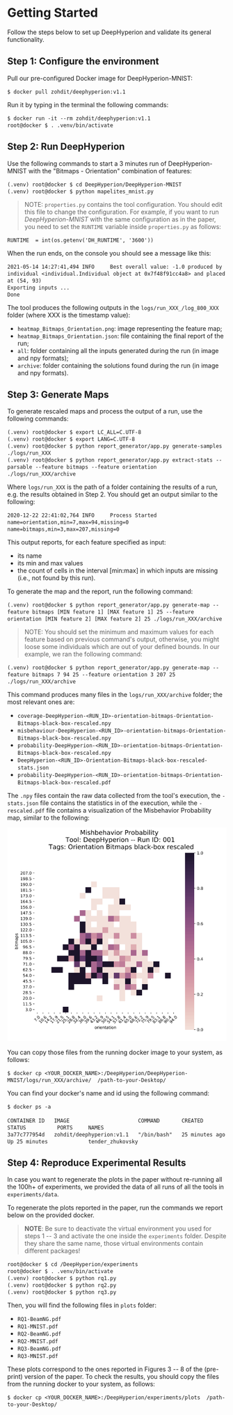 # Getting Started #

Follow the steps below to set up DeepHyperion and validate its general functionality.


## Step 1: Configure the environment  ##

Pull our pre-configured Docker image for DeepHyperion-MNIST:

``` 
$ docker pull zohdit/deephyperion:v1.1
```

Run it by typing in the terminal the following commands:

```
$ docker run -it --rm zohdit/deephyperion:v1.1
root@docker $ . .venv/bin/activate
```

## Step 2: Run DeepHyperion ##
Use the following commands to start a 3 minutes run of DeepHyperion-MNIST with the "Bitmaps - Orientation" combination of features:

```
(.venv) root@docker $ cd DeepHyperion/DeepHyperion-MNIST
(.venv) root@docker $ python mapelites_mnist.py
```

> NOTE: `properties.py` contains the tool configuration. You should edit this file to change the configuration. For example, if you want to run <i>DeepHyperion-MNIST</i> with the same configuration as in the paper, you need to set the `RUNTIME` variable inside `properties.py` as follows:

```
RUNTIME  = int(os.getenv('DH_RUNTIME', '3600'))
```

When the run ends, on the console you should see a message like this:

```
2021-05-14 14:27:41,494 INFO     Best overall value: -1.0 produced by individual <individual.Individual object at 0x7f48f91cc4a8> and placed at (54, 93)
Exporting inputs ...
Done
```

The tool produces the following outputs in the `logs/run_XXX_/log_800_XXX` folder (where XXX is the timestamp value):

* `heatmap_Bitmaps_Orientation.png`: image representing the feature map;
* `heatmap_Bitmaps_Orientation.json`: file containing the final report of the run;
* `all`: folder containing all the inputs generated during the run (in image and npy formats);
* `archive`: folder containing the solutions found during the run (in image and npy formats).


## Step 3: Generate Maps  ##

To generate rescaled maps and process the output of a run, use the following commands:

```
(.venv) root@docker $ export LC_ALL=C.UTF-8
(.venv) root@docker $ export LANG=C.UTF-8
(.venv) root@docker $ python report_generator/app.py generate-samples ./logs/run_XXX
(.venv) root@docker $ python report_generator/app.py extract-stats --parsable --feature bitmaps --feature orientation ./logs/run_XXX/archive
```
Where `logs/run_XXX` is the path of a folder containing the results of a run, e.g. the results obtained in Step 2.
You should get an output similar to the following:
  
```
2020-12-22 22:41:02,764 INFO     Process Started
name=orientation,min=7,max=94,missing=0
name=bitmaps,min=3,max=207,missing=0
```
This output reports, for each feature specified as input: 

- its name
- its min and max values
- the count of cells in the interval [min:max] in which inputs are missing (i.e., not found by this run). 

To generate the map and the report, run the following command:

```
(.venv) root@docker $ python report_generator/app.py generate-map --feature bitmaps [MIN feature 1] [MAX feature 1] 25 --feature orientation [MIN feature 2] [MAX feature 2] 25 ./logs/run_XXX/archive
```

> NOTE: You should set the minimum and maximum values for each feature based on previous command's output, otherwise, you might loose some individuals which are out of your defined bounds. In our example, we ran the following command:

```
(.venv) root@docker $ python report_generator/app.py generate-map --feature bitmaps 7 94 25 --feature orientation 3 207 25 ./logs/run_XXX/archive
```  

This command produces many files in the `logs/run_XXX/archive` folder; the most relevant ones are:

* `coverage-DeepHyperion-<RUN_ID>-orientation-bitmaps-Orientation-Bitmaps-black-box-rescaled.npy`
* `misbehaviour-DeepHyperion-<RUN_ID>-orientation-bitmaps-Orientation-Bitmaps-black-box-rescaled.npy`
* `probability-DeepHyperion-<RUN_ID>-orientation-bitmaps-Orientation-Bitmaps-black-box-rescaled.npy`
* `DeepHyperion-<RUN_ID>-Orientation-Bitmaps-black-box-rescaled-stats.json`
* `probability-DeepHyperion-<RUN_ID>-orientation-bitmaps-Orientation-Bitmaps-black-box-rescaled.pdf`

The `.npy` files contain the raw data collected from the tool's execution, the `-stats.json` file contains the statistics in of the execution, while the `-rescaled.pdf` file contains a visualization of the Misbehavior Probability map, similar to the following:

![](./probability-DeepHyperion-X-orientation-bitmaps-Orientation-Bitmaps-black-box-rescaled.PNG)

You can copy those files from the running docker image to your system, as follows:

```
$ docker cp <YOUR_DOCKER_NAME>:/DeepHyperion/DeepHyperion-MNIST/logs/run_XXX/archive/  /path-to-your-Desktop/
```

You can find your docker's name and id using the following command:

```
$ docker ps -a

CONTAINER ID   IMAGE                      COMMAND       CREATED          STATUS          PORTS     NAMES
3a77c777954d   zohdit/deephyperion:v1.1   "/bin/bash"   25 minutes ago   Up 25 minutes             tender_zhukovsky
```



## Step 4: Reproduce Experimental Results ##

In case you want to regenerate the plots in the paper without re-running all the 100h+ of experiments, we provided the data of all runs of all the tools in `experiments/data`. 

To regenerate the plots reported in the paper, run the commands we report below on the provided docker.
> **NOTE**: Be sure to deactivate the virtual environment you used for steps 1 -- 3 and activate the one inside the `experiments` folder. 
> Despite they share the same name, those virtual environments contain different packages!

```
root@docker $ cd /DeepHyperion/experiments
root@docker $ . .venv/bin/activate
(.venv) root@docker $ python rq1.py
(.venv) root@docker $ python rq2.py
(.venv) root@docker $ python rq3.py
```

Then, you will find the following files in `plots` folder:


* `RQ1-BeamNG.pdf`
* `RQ1-MNIST.pdf`
* `RQ2-BeamNG.pdf`
* `RQ2-MNIST.pdf`
* `RQ3-BeamNG.pdf`
* `RQ3-MNIST.pdf`

These plots correspond to the ones reported in Figures 3 -- 8 of the (pre-print) version of the paper.
To check the results, you should copy the files from the running docker to your system, as follows:

```
$ docker cp <YOUR_DOCKER_NAME>:/DeepHyperion/experiments/plots  /path-to-your-Desktop/
```

